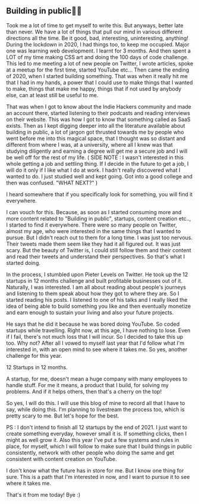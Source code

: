 ## Building in public🔨🔨

Took me a lot of time to get myself to write this. But anyways, better late than never. We have a lot of things that pull our mind in various different directions all the time. Be it good, bad, interesting, uninteresting, anything! During the lockdown in 2020, I had things too, to keep me occupied. Major one was learning web development. I learnt for 3 months. And then spent a LOT of my time making CSS art and doing the 100 days of code challenge. This led to me meeting a lot of new people on Twitter, I wrote articles, spoke at a meetup for the first time, started YouTube etc... Then came the ending of 2020, when I started building something. That was when it really hit me that I had in my hands, a power that I could use to make things that I wanted to make, things that make me happy, things that if not used by anybody else, can at least still be useful to me.

That was when I got to know about the Indie Hackers community and made an account there, started listening to their podcasts and reading interviews on their website. This was how I got to know that something called as SaaS exists. Then as I kept digging deeper into all the literature available about building in public, a lot of jargon got thrusted towards me by people who went before me into this magical space, that I thought was so distant and different from where I was, at a university, where all I knew was that studying diligently and earning a degree will get me a secure job and I will be well off for the rest of my life. ( SIDE NOTE : I wasn't interested in this whole getting a job and settling thing. If I decide in the future to get a job, I will do it only if I like what I do at work. I hadn't really discovered what I wanted to do. I just studied well and kept going. Got into a good college and then was confused. "WHAT NEXT?" )

I heard somewhere that if you specifically look for something, you will find it everywhere. 

I can vouch for this. Because, as soon as I started consuming more and more content related to "Building in public", startups, content creation etc.., I started to find it everywhere. There were so many people on Twitter, almost my age, who were interested in the same things that I wanted to pursue. But I didn't reach out to them for a long time. I was just too nervous. Their tweets made them seem like they had it all figured out. It was just scary. But the beauty of Twitter is, I could still follow them and their content and read their tweets and understand their perspectives. So that's what I started doing. 

In the process, I stumbled upon Pieter Levels on Twitter. He took up the 12 startups in 12 months challenge and built profitable businesses out of it. Naturally, I was interested. I am all about reading about people's journeys and listening to them speak about how they got to where they are. So I started reading his posts. I listened to one of his talks and I really liked the idea of being able to build something you like and then eventually monetize and earn enough to sustain your living and also your future projects.

He says that he did it because he was bored doing YouTube. So coded startups while travelling. Right now, at this age, I have nothing to lose. Even if I fail, there's not much loss that I will incur. So I decided to take this up too. Why not? After all I vowed to myself last year that I'd follow what I'm interested in, with an open mind to see where it takes me. So yes, another challenge for this year. 

12 Startups in 12 months.

A startup, for me, doesn't mean a huge company with many employees to handle stuff. For me it means, a product that I build, for solving my problems. And if it helps others, then that's a cherry on the top! 

So yes, I will do this. I will use this blog of mine to record all that I have to say, while doing this. I'm planning to livestream the process too, which is pretty scary to me. But let's hope for the best.

PS : I don't intend to finish all 12 startups by the end of 2021. I just want to create something everyday, however small it is. If something clicks, then I might as well grow it. Also this year I've put a few systems and rules in place, for myself, which I will follow to make sure that I build things in public consistently, network with other people who doing the same and get consistent with content creation on YouTube. 

I don't know what the future has in store for me. But I know one thing for sure. This is a path that I'm interested in now, and I want to pursue it to see where it takes me.

That's it from me today! Bye :)